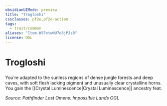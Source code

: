 ```yaml
---
obsidianUIMode: preview
title: "Trogloshi"
cssclasses: pf2e,pf2e-action
tags:
  - trait/common
aliases: "Item.W5FxtwNU7o8jPJs8"
license: OGL
---
```

# Trogloshi

### 






You're adapted to the sunless regions of dense jungle forests and deep caves, with soft flesh lacking pigment and unusually clear crystalline horns. You gain the [[Crystal Luminescence|Crystal Luminescence]] ancestry feat.

*Source: Pathfinder Lost Omens: Impossible Lands*
*OGL*